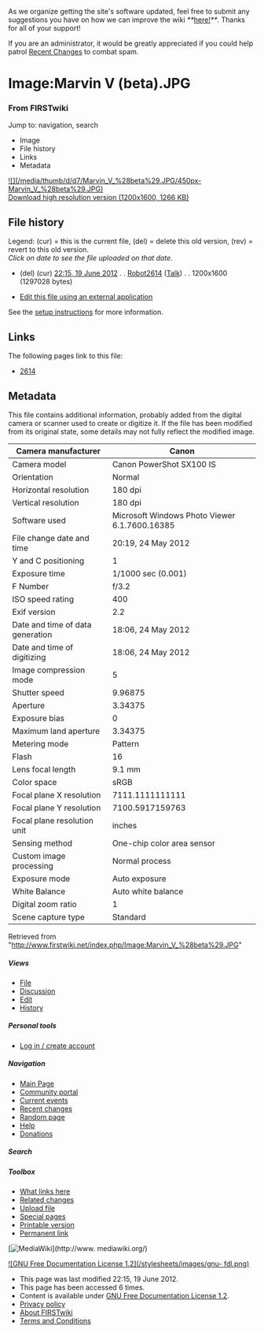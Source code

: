 As we organize getting the site's software updated, feel free to submit any
suggestions you have on how we can improve the wiki
_**_[here!](/index.php/User:Hallry/Suggestions "User:Hallry/Suggestions"
)_**_. Thanks for all of your support!

If you are an administrator, it would be greatly appreciated if you could help
patrol [Recent Changes](/index.php/Special:Recentchanges
"Special:Recentchanges" ) to combat spam.

# Image:Marvin V (beta).JPG

### From FIRSTwiki

Jump to: navigation, search

  * Image
  * File history
  * Links
  * Metadata

[![](/media/thumb/d/d7/Marvin_V_%28beta%29.JPG/450px-
Marvin_V_%28beta%29.JPG)](/media/d/d7/Marvin_V_%28beta%29.JPG)  
[Download high resolution version (1200x1600, 1266
KB)](/media/d/d7/Marvin_V_%28beta%29.JPG)

## File history

Legend: (cur) = this is the current file, (del) = delete this old version,
(rev) = revert to this old version.  
_Click on date to see the file uploaded on that date_.

  * (del) (cur) [22:15, 19 June 2012](/media/d/d7/Marvin_V_%28beta%29.JPG "/media/d/d7/Marvin V \(beta\).JPG" ) . . [Robot2614](/index.php?title=User:Robot2614&action=edit "User:Robot2614" ) ([Talk](/index.php/User_talk:Robot2614 "User talk:Robot2614" )) . . 1200x1600 (1297028 bytes)
  

  * [Edit this file using an external application](/index.php?title=Image:Marvin_V_%28beta%29.JPG&action=edit&externaledit=true&mode=file "Image:Marvin V \(beta\).JPG" )

See the [setup
instructions](http://meta.wikimedia.org/wiki/Help:External_editors
"http://meta.wikimedia.org/wiki/Help:External_editors" ) for more information.

## Links

The following pages link to this file:

  * [2614](/index.php/2614 "2614" )

## Metadata

This file contains additional information, probably added from the digital
camera or scanner used to create or digitize it. If the file has been modified
from its original state, some details may not fully reflect the modified
image.

Camera manufacturer |  Canon  
---|---  
Camera model |  Canon PowerShot SX100 IS  
Orientation |  Normal  
Horizontal resolution |  180 dpi  
Vertical resolution |  180 dpi  
Software used |  Microsoft Windows Photo Viewer 6.1.7600.16385  
File change date and time |  20:19, 24 May 2012  
Y and C positioning |  1  
Exposure time |  1/1000 sec (0.001)  
F Number |  f/3.2  
ISO speed rating |  400  
Exif version |  2.2  
Date and time of data generation |  18:06, 24 May 2012  
Date and time of digitizing |  18:06, 24 May 2012  
Image compression mode |  5  
Shutter speed |  9.96875  
Aperture |  3.34375  
Exposure bias |  0  
Maximum land aperture |  3.34375  
Metering mode |  Pattern  
Flash |  16  
Lens focal length |  9.1 mm  
Color space |  sRGB  
Focal plane X resolution |  7111.1111111111  
Focal plane Y resolution |  7100.5917159763  
Focal plane resolution unit |  inches  
Sensing method |  One-chip color area sensor  
Custom image processing |  Normal process  
Exposure mode |  Auto exposure  
White Balance |  Auto white balance  
Digital zoom ratio |  1  
Scene capture type |  Standard  
  
Retrieved from
"<http://www.firstwiki.net/index.php/Image:Marvin_V_%28beta%29.JPG>"

##### Views

  * [File](/index.php/Image:Marvin_V_%28beta%29.JPG)
  * [Discussion](/index.php?title=Image_talk:Marvin_V_%28beta%29.JPG&action=edit)
  * [Edit](/index.php?title=Image:Marvin_V_%28beta%29.JPG&action=edit)
  * [History](/index.php?title=Image:Marvin_V_%28beta%29.JPG&action=history)

##### Personal tools

  * [Log in / create account](/index.php?title=Special:Userlogin&returnto=Image:Marvin_V_\(beta\).JPG)

[](/index.php/Main_Page "Main Page" )

##### Navigation

  * [Main Page](/index.php/Main_Page)
  * [Community portal](/index.php/FIRSTwiki:Community_portal)
  * [Current events](/index.php/Current_events)
  * [Recent changes](/index.php/Special:Recentchanges)
  * [Random page](/index.php/Special:Random)
  * [Help](/index.php/FIRSTwiki:Help)
  * [Donations](/index.php/FIRSTwiki:Site_support)

##### Search



##### Toolbox

  * [What links here](/index.php/Special:Whatlinkshere/Image:Marvin_V_%28beta%29.JPG)
  * [Related changes](/index.php/Special:Recentchangeslinked/Image:Marvin_V_%28beta%29.JPG)
  * [Upload file](/index.php/Special:Upload)
  * [Special pages](/index.php/Special:Specialpages)
  * [Printable version](/index.php?title=Image:Marvin_V_%28beta%29.JPG&printable=yes)
  * [Permanent link](/index.php?title=Image:Marvin_V_%28beta%29.JPG&oldid=154026)

[![MediaWiki](/skins/common/images/poweredby_mediawiki_88x31.png)](http://www.
mediawiki.org/)

[![GNU Free Documentation License 1.2](/stylesheets/images/gnu-
fdl.png)](http://www.gnu.org/copyleft/fdl.html)

  * This page was last modified 22:15, 19 June 2012.
  * This page has been accessed 6 times.
  * Content is available under [GNU Free Documentation License 1.2](http://www.gnu.org/copyleft/fdl.html "http://www.gnu.org/copyleft/fdl.html" ).
  * [Privacy policy](/index.php/FIRSTwiki:Privacy_policy "FIRSTwiki:Privacy policy" )
  * [About FIRSTwiki](/index.php/FIRSTwiki:About "FIRSTwiki:About" )
  * [Terms and Conditions](/index.php/FIRSTwiki:Terms_and_conditions "FIRSTwiki:Terms and conditions" )

